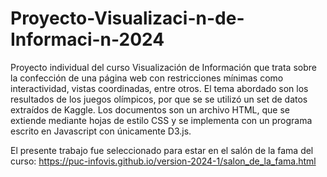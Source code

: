 # Proyecto-Visualizaci-n-de-Informaci-n-2024

Proyecto individual del curso Visualización de Información que trata sobre la confección de una página web con restricciones mínimas como interactividad, vistas coordinadas, entre otros. El tema abordado son los resultados de los juegos olímpicos, por que se se utilizó un set de datos extraídos de Kaggle. Los documentos son un archivo HTML, que se extiende mediante hojas de estilo CSS y se implementa con un programa escrito en Javascript con únicamente D3.js.

El presente trabajo fue seleccionado para estar en el salón de la fama del curso: https://puc-infovis.github.io/version-2024-1/salon_de_la_fama.html 
